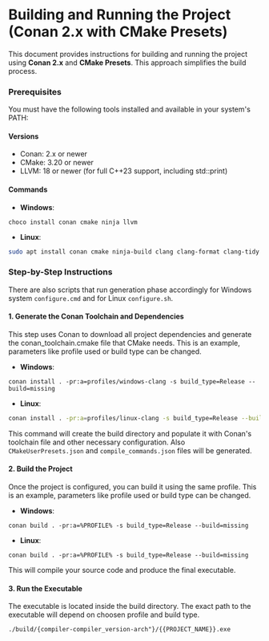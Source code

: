 # Building and Running the Project (Conan 2.x with CMake Presets)

This document provides instructions for building and running the project using **Conan 2.x** and **CMake Presets**. This approach simplifies the build process.

### Prerequisites

You must have the following tools installed and available in your system's PATH:

#### Versions
* Conan: 2.x or newer
* CMake: 3.20 or newer
* LLVM: 18 or newer (for full C++23 support, including std::print)

#### Commands
* **Windows**: 
```batch
choco install conan cmake ninja llvm
```

* **Linux**:
```bash
sudo apt install conan cmake ninja-build clang clang-format clang-tidy
```

### Step-by-Step Instructions
There are also scripts that run generation phase accordingly for Windows system `configure.cmd` and for Linux `configure.sh`.

#### 1. Generate the Conan Toolchain and Dependencies
This step uses Conan to download all project dependencies and generate the conan_toolchain.cmake file that CMake needs. This is an example, parameters like profile used or build type can be changed.

* **Windows**:
```batch
conan install . -pr:a=profiles/windows-clang -s build_type=Release --build=missing
```

* **Linux**:
```bash
conan install . -pr:a=profiles/linux-clang -s build_type=Release --build=missing
```

This command will create the build directory and populate it with Conan's toolchain file and other necessary configuration. Also `CMakeUserPresets.json` and `compile_commands.json` files will be generated.

#### 2. Build the Project

Once the project is configured, you can build it using the same profile. This is an example, parameters like profile used or build type can be changed.

* **Windows**:
```
conan build . -pr:a=%PROFILE% -s build_type=Release --build=missing 
```

* **Linux**:
```
conan build . -pr:a=%PROFILE% -s build_type=Release --build=missing 
```

This will compile your source code and produce the final executable.

#### 3. Run the Executable

The executable is located inside the build directory. The exact path to the executable will depend on choosen profile and build type.

```
./build/{compiler-compiler_version-arch"}/{{PROJECT_NAME}}.exe
```